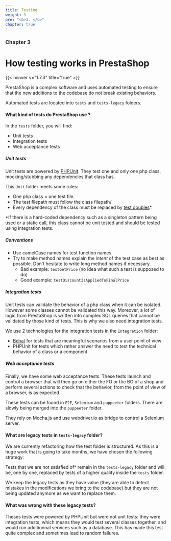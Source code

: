 ```yaml
---
title: Testing
weight: 3
pre: "<b>3. </b>"
chapter: true
---
```


### Chapter 3

# How testing works in PrestaShop
{{< minver v="1.7.3" title="true" >}}

PrestaShop is a complex software and uses automated testing to ensure that the new additions to the codebase do not break existing behaviors.

Automated tests are located into `tests` and `tests-legacy` folders.

#### What kind of tests do PrestaShop use ?

In the `tests` folder, you will find:

- Unit tests
- Integration tests
- Web acceptance tests

##### Unit tests

Unit tests are powered by [PHPUnit][1]. They test one and only one php class, mocking/stubbing any dependencies that class has.

This `Unit` folder meets some rules:

- One php class = one test file.
- The test filepath must follow the class filepath/
- Every dependency of the class must be replaced by [test doubles][2]*.

*If there is a hard-coded dependency such as a singleton pattern being used
or a static call, this class cannot be unit tested and should be tested using
integration tests.

##### Conventions

- Use camelCase names for test function names.
- Try to make method names explain the *intent* of the test case as best as possible. Don't hesitate to write long method names if necessary.
	- Bad example: `testGetPrice` (no idea what such a test is supposed to do)
	- Good example: `testDiscountIsAppliedToFinalPrice`

##### Integration tests

Unit tests can validate the behavior of a php class when it can be isolated.
However some classes cannot be validated this way. Moreover, a lot of logic from PrestaShop is written into complex SQL queries that cannot be validated by those kind of tests. This is why we also need integration tests.

We use 2 technologies for the integration tests in the `Integration` folder:

- [Behat][3] for tests that are meaningful scenarios from a user point of view
- PHPUnit for tests which rather answer the need to test the technical behavior of a class or a component

##### Web acceptance tests

Finally, we have some web acceptance tests. These tests launch and control a browser that will then go on either the FO or the BO of a shop and perform several actions to check that the behavior, from the point of view of a browser, is as expected.

These tests can be found in `E2E`, `Selenium` and `puppeeter` folders. There are slowly being merged into the `puppeeter` folder.

They rely on Mocha.js and use webdriver.io as bridge to control a Selenium server.


#### What are legacy tests in `tests-legacy` folder?

We are currently refactoring how the test folder is structured. As this is a huge work that is going to take months, we have chosen the following strategy:

Tests that we are not satisfied of* remain in the `tests-legacy` folder and will be, one by one, replaced by tests of a higher quality inside the `tests` folder.

We keep the legacy tests as they have value (they are able to detect mistakes in the modifications we bring to the codebase) but they are not being updated anymore as we want to replace them.

#### What was wrong with these legacy tests?

Theses tests were powered by PHPUnit but were not unit tests: they were integration tests, which means they would test several classes together, and would run additionnal services such as a database. This has made this test quite complex and sometimes lead to random failures.

[1]: https://phpunit.de/
[2]: https://martinfowler.com/articles/mocksArentStubs.html#TheDifferenceBetweenMocksAndStubs
[3]: http://behat.org/en/latest/